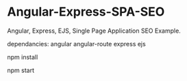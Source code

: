# Angular-Express-SPA-SEO
Angular, Express, EJS, Single Page Application SEO Example.

dependancies:
angular
angular-route
express
ejs

npm install

npm start
